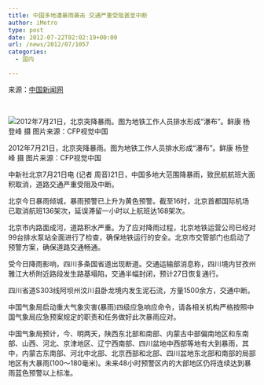 ```yaml
---
title: 中国多地遭暴雨袭击 交通严重受阻甚至中断
author: iMetro
type: post
date: 2012-07-22T02:02:19+00:00
url: /news/2012/07/1057
categories:
  - 国内

---
```

来源：[中国新闻网][1] 

&#160;

![2012年7月21日，北京突降暴雨。图为地铁工作人员排水形成“瀑布”。鲜康 杨登峰 摄 图片来源：CFP视觉中国][2] 

2012年7月21日，北京突降暴雨。图为地铁工作人员排水形成“瀑布”。鲜康 杨登峰 摄 图片来源：CFP视觉中国

中新社北京7月21日电 (记者 周音)21日，中国多地大范围降暴雨，致民航航班大面积取消，道路交通严重受阻及中断。

北京今日暴雨倾城，暴雨预警已上升为黄色预警。截至16时，北京首都国际机场已取消航班136架次，延误滞留一小时以上航班达168架次。

北京市内路面成河，道路积水严重。为了应对降雨过程，北京地铁运营公司已经对99台排水泵站全面进行了检查，确保地铁运行的安全。北京市交管部门也启动了预警方案，确保道路交通畅通。

受今日降雨影响，四川多条国省道出现断道。交通运输部消息称，四川境内甘孜州雅江大桥附近路段发生路基塌陷，交通半幅封闭，预计27日恢复通行。

四川省道S303线阿坝州汶川县卧龙境内发生泥石流，方量1500余方，交通中断。

中国气象局启动重大气象灾害(暴雨)四级应急响应命令，请各相关机构严格按照中国气象局应急预案规定的职责和任务做好此次暴雨应对。

中国气象局预计，今、明两天，陕西东北部和南部、内蒙古中部偏南地区和东南部、山西、河北、京津地区、辽宁西南部、四川盆地中西部等地有大到暴雨，其中，内蒙古东南部、河北中北部、北京西部和北部、四川盆地东北部和南部的局部地区有大暴雨(100～180毫米)。未来48小时预警区内的大部地区仍将连续达到暴雨蓝色预警以上标准。

 [1]: http://www.chinanews.com/sh/2012/07-21/4049255.shtml
 [2]: http://y2.ifengimg.com/news_spider/dci_2012/07/9497f365fc0fe7f9d68e0f84859469bb.jpg